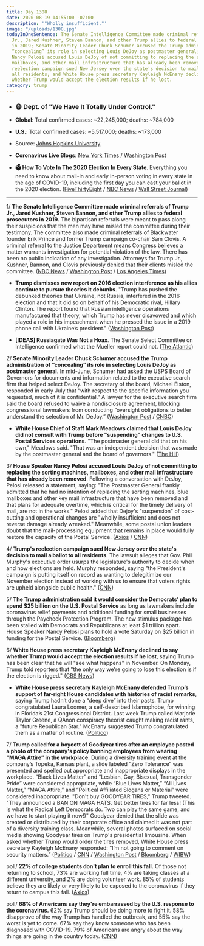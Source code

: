 ```yaml
---
title: Day 1308
date: 2020-08-19 14:55:00 -07:00
description: '"Wholly insufficient."'
image: "/uploads/1308.jpg"
todayInOneSentence: The Senate Intelligence Committee made criminal referrals of Trump
  Jr., Jared Kushner, Steven Bannon, and other Trump allies to federal prosecutors
  in 2019; Senate Minority Leader Chuck Schumer accused the Trump administration of
  “concealing” its role in selecting Louis DeJoy as postmaster general; House Speaker
  Nancy Pelosi accused Louis DeJoy of not committing to replacing the sorting machines,
  mailboxes, and other mail infrastructure that has already been removed; Trump's
  reelection campaign sued New Jersey over the state's decision to mail a ballot to
  all residents; and White House press secretary Kayleigh McEnany declined to say
  whether Trump would accept the election results if he lost.
category: trump
---
```


* ### 😷 Dept. of "We Have It Totally Under Control."

* **Global**: Total confirmed cases: \~22,245,000; deaths: \~784,000

* **U.S.**: Total confirmed cases: \~5,517,000; deaths: \~173,000

* Source: [Johns Hopkins University](https://coronavirus.jhu.edu/map.html)

* **Coronavirus Live Blogs**: [New York Times](https://www.nytimes.com/2020/08/19/world/covid-19-coronavirus.html?action=click&module=Top%20Stories&pgtype=Homepage) / [Washington Post](https://www.washingtonpost.com/nation/2020/08/19/coronavirus-covid-live-updates-us/)

* **🗳 How To Vote In The 2020 Election In Every State**. Everything you need to know about mail-in and early in-person voting in every state in the age of COVID-19, including the first day you can cast your ballot in the 2020 election. ([FiveThirtyEight](https://projects.fivethirtyeight.com/how-to-vote-2020/) / [NBC News](https://www.nbcnews.com/specials/plan-your-vote-state-by-state-guide-voting-by-mail-early-in-person-voting-election/index.html?cid=bc_npd_nn_ms_np-1_200816) / [Wall Street Journal](https://www.wsj.com/articles/how-to-vote-by-mail-in-every-state-11597840923))

---

1/ **The Senate Intelligence Committee made criminal referrals of Trump Jr., Jared Kushner, Steven Bannon, and other Trump allies to federal prosecutors in 2019.** The bipartisan referrals were meant to pass along their suspicions that the men may have misled the committee during their testimony. The committee also made criminal referrals of Blackwater founder Erik Prince and former Trump campaign co-chair Sam Clovis. A criminal referral to the Justice Department means Congress believes a matter warrants investigation for potential violation of the law. There has been no public indication of any investigation. Attorneys for Trump Jr., Kushner, Bannon, and Clovis previously denied that their clients misled the committee. ([NBC News](https://www.nbcnews.com/politics/justice-department/senate-made-criminal-referral-trump-jr-bannon-kushner-two-others-n1237155) / [Washington Post](https://www.washingtonpost.com/national-security/senate-intelligence-committee-donald-trump-jr-jared-kushner-stephen-bannon-erik-prince/2020/08/15/a7905a84-def5-11ea-b205-ff838e15a9a6_story.html) / [Los Angeles Times](https://www.latimes.com/politics/story/2020-08-14/senate-committee-sought-investigation-of-bannon-raised-concerns-about-trump-family-testimony))

* **Trump dismisses new report on 2016 election interference as his allies continue to pursue theories it debunks**. "Trump has pushed the debunked theories that Ukraine, not Russia, interfered in the 2016 election and that it did so on behalf of his Democratic rival, Hillary Clinton. The report found that Russian intelligence operations manufactured that theory, which Trump has never disavowed and which played a role in his impeachment when he pressed the issue in a 2019 phone call with Ukraine’s president." ([Washington Post](https://www.washingtonpost.com/politics/trump-dismisses-new-report-on-2016-election-interference-as-his-allies-continue-to-pursue-theories-it-debunks/2020/08/18/a329fb4e-e189-11ea-8181-606e603bb1c4_story.html))

* **\[IDEAS\] Russiagate Was Not a Hoax**. The Senate Select Committee on Intelligence confirmed what the Mueller report could not. ([The Atlantic](https://www.theatlantic.com/ideas/archive/2020/08/russiagate-wasnt-a-hoax/615373/))

2/ **Senate Minority Leader Chuck Schumer accused the Trump administration of “concealing” its role in selecting Louis DeJoy as postmaster general**. In mid-June, Schumer had asked the USPS Board of Governors for documents and information related to the executive search firm that helped select DeJoy. The secretary of the board, Michael Elston, responded in early July that “with respect to the specific information you requested, much of it is confidential.” A lawyer for the executive search firm said the board refused to waive a nondisclosure agreement, blocking congressional lawmakers from conducting “oversight obligations to better understand the selection of Mr. DeJoy.” ([Washington Post](https://www.washingtonpost.com/business/2020/08/19/postal-service-dejoy-schumer-mnuchin/) / [CNBC](https://www.cnbc.com/2020/08/19/usps-schumer-accuses-white-house-of-concealing-role-in-dejoys-selection.html))

* **White House Chief of Staff Mark Meadows claimed that Louis DeJoy did not consult with Trump before "suspending" changes to U.S. Postal Services operations**. "The postmaster general did that on his own," Meadows said. "That was an independent decision that was made by the postmaster general and the board of governors." ([The Hill](https://thehill.com/homenews/administration/512662-meadows-says-postmaster-general-did-not-discuss-pausing-changes-with))

3/ **House Speaker Nancy Pelosi accused Louis DeJoy of not committing to replacing the sorting machines, mailboxes, and other mail infrastructure that has already been removed**. Following a conversation with DeJoy, Pelosi released a statement, saying: "The Postmaster General frankly admitted that he had no intention of replacing the sorting machines, blue mailboxes and other key mail infrastructure that have been removed and that plans for adequate overtime, which is critical for the timely delivery of mail, are not in the works." Pelosi added that Dejoy's "suspension" of cost-cutting and operational changes are "wholly insufficient and does not reverse damage already wreaked." Meanwhile, some postal union leaders doubt that the mail-processing equipment that remains in place would fully restore the capacity of the Postal Service. ([Axios](https://www.axios.com/pelosi-postmaster-general-reverse-usps-change-2f2761f1-1083-4ba0-8617-0766f9f35970.html) / [CNN](https://www.cnn.com/2020/08/19/politics/postal-union-leaders-doubt/))

4/ **Trump's reelection campaign sued New Jersey over the state's decision to mail a ballot to all residents**. The lawsuit alleges that Gov. Phil Murphy's executive order usurps the legislature's authority to decide when and how elections are held. Murphy responded, saying "the President's campaign is putting itself on record as wanting to delegitimize our November election instead of working with us to ensure that voters rights are upheld alongside public health." ([CNN](https://www.cnn.com/2020/08/19/politics/trump-campaign-new-jersey-mail-in-ballots/))

5/ **The Trump administration said it would consider the Democrats’ plan to spend $25 billion on the U.S. Postal Service** as long as lawmakers include coronavirus relief payments and additional funding for small businesses through the Paycheck Protection Program. The new stimulus package has been stalled with Democrats and Republicans at least $1 trillion apart. House Speaker Nancy Pelosi plans to hold a vote Saturday on $25 billion in funding for the Postal Service. ([Bloomberg](https://www.bloomberg.com/news/articles/2020-08-19/white-house-open-to-25-billion-for-postal-service-mcenany-says?sref=MIBMEEoj))

6/ **White House press secretary Kayleigh McEnany declined to say whether Trump would accept the election results if he lost**, saying Trump has been clear that he will "see what happens" in November. On Monday, Trump told reporters that "the only way we're going to lose this election is if the election is rigged." ([CBS News](https://www.cbsnews.com/news/trump-election-results-white-house/))

* **White House press secretary Kayleigh McEnany defended Trump’s support of far-right House candidates with histories of racist remarks**, saying Trump hadn’t done a “deep dive” into their pasts. Trump congratulated Laura Loomer, a self-described Islamophobe, for winning in Florida’s 21st Congressional District. Last week Trump called Marjorie Taylor Greene, a QAnon conspiracy theorist caught making racist rants, a "future Republican Star." McEnany suggested Trump congratulated them as a matter of routine. ([Politico](https://www.politico.com/news/2020/08/19/mcenany-defends-trumps-tweets-candidates-racist-remarks-398571))

7/ **Trump called for a boycott of Goodyear tires after an employee posted a photo of the company's policy banning employees from wearing “MAGA Attire” in the workplace**. During a diversity training event at the company’s Topeka, Kansas plant, a slide labeled “Zero Tolerance” was presented and spelled out appropriate and inappropriate displays in the workplace. “Black Lives Matter” and “Lesbian, Gay, Bisexual, Transgender Pride” were considered appropriate, while “Blue Lives Matter,” “All Lives Matter,” “MAGA Attire,” and “Political Affiliated Slogans or Material” were considered inappropriate. "Don't buy GOODYEAR TIRES," Trump tweeted. "They announced a BAN ON MAGA HATS. Get better tires for far less! (This is what the Radical Left Democrats do. Two can play the same game, and we have to start playing it now!)" Goodyear denied that the slide was created or distributed by their corporate office and claimed it was not part of a diversity training class. Meanwhile, several photos surfaced on social media showing Goodyear tires on Trump's presidential limousine. When asked whether Trump would order the tires removed, White House press secretary Kayleigh McEnany responded: “I’m not going to comment on security matters.” ([Politico](https://www.politico.com/news/2020/08/19/trump-goodyear-boycott-maga-attire-ban-398469) / [CNN](https://www.cnn.com/2020/08/19/politics/trump-goodyear-cancel-culture/index.html) / [Washington Post](https://www.washingtonpost.com/politics/trump-urges-supporters-not-to-buy-goodyear-tires-claiming-they-are-banning-his-campaign-hats/2020/08/19/b2891596-e230-11ea-8181-606e603bb1c4_story.html) / [Bloomberg](https://www.bloomberg.com/news/articles/2020-08-19/goodyear-responds-to-misconceptions-after-trump-urged-boycott?sref=MIBMEEoj) / [WIBW](https://www.wibw.com/2020/08/18/goodyear-employees-say-new-no-tolerance-policy-is-discriminatory/))

poll/ **22% of college students don't plan to enroll this fall.** Of those not returning to school, 73% are working full time, 4% are taking classes at a different university, and 2% are doing volunteer work. 85% of students believe they are likely or very likely to be exposed to the coronavirus if they return to campus this fall. ([Axios](https://www.axios.com/college-poll-students-campus-coronavirus-7b6c2687-e2df-4f72-9305-7b9f1a611f04.html))

poll/ **68% of Americans say they're embarrassed by the U.S. response to the coronavirus.** 62% say Trump should be doing more to fight it. 58% disapprove of the way Trump has handled the outbreak, and 55% say the worst is yet to come. 67% say they know someone who has been diagnosed with COVID-19. 79% of Americans are angry about the way things are going in the country today. ([CNN](https://www.cnn.com/2020/08/19/politics/cnn-poll-us-coronavirus-response-embarrassed/index.html))